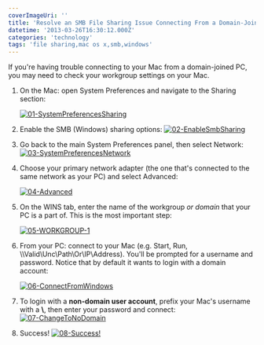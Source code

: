 ```yaml
---
coverImageUri: ''
title: 'Resolve an SMB File Sharing Issue Connecting From a Domain-Joined PC'
datetime: '2013-03-26T16:30:12.000Z'
categories: 'technology'
tags: 'file sharing,mac os x,smb,windows'
---
```


If you're having trouble connecting to your Mac from a domain-joined PC, you may
need to check your workgroup settings on your Mac.

1. On the Mac: open System Preferences and navigate to the Sharing section:

   [![01-SystemPreferencesSharing](http://assets.brandonmartinez.com/brandonmartinez/2013/03/01-SystemPreferencesSharing-575x485.png)](http://assets.brandonmartinez.com/brandonmartinez/2013/03/01-SystemPreferencesSharing.png)

2. Enable the SMB (Windows) sharing options:
   [![02-EnableSmbSharing](http://assets.brandonmartinez.com/brandonmartinez/2013/03/02-EnableSmbSharing-575x472.png)](http://assets.brandonmartinez.com/brandonmartinez/2013/03/02-EnableSmbSharing.png)
3. Go back to the main System Preferences panel, then select Network:
   [![03-SystemPreferencesNetwork](http://assets.brandonmartinez.com/brandonmartinez/2013/03/03-SystemPreferencesNetwork-575x486.png)](http://assets.brandonmartinez.com/brandonmartinez/2013/03/03-SystemPreferencesNetwork.png)
4. Choose your primary network adapter (the one that's connected to the same
   network as your PC) and select Advanced:

   [![04-Advanced](http://assets.brandonmartinez.com/brandonmartinez/2013/03/04-Advanced-575x498.png)](http://assets.brandonmartinez.com/brandonmartinez/2013/03/04-Advanced.png)

5. On the WINS tab, enter the name of the workgroup _or domain_ that your PC is
   a part of. This is the most important step:

   [![05-WORKGROUP-1](http://assets.brandonmartinez.com/brandonmartinez/2013/03/05-WORKGROUP-1-575x501.png)](http://assets.brandonmartinez.com/brandonmartinez/2013/03/05-WORKGROUP-1.png)

6. From your PC: connect to your Mac (e.g. Start, Run,
   \\\\Valid\\Unc\\Path\\Or\\IP\\Address). You'll be prompted for a username and
   password. Notice that by default it wants to login with a domain account:

   [![06-ConnectFromWindows](http://assets.brandonmartinez.com/brandonmartinez/2013/03/06-ConnectFromWindows.png)](http://assets.brandonmartinez.com/brandonmartinez/2013/03/06-ConnectFromWindows.png)

7. To login with a **non-domain user account**, prefix your Mac's username with
   a **\\**, then enter your password and connect:
   [![07-ChangeToNoDomain](http://assets.brandonmartinez.com/brandonmartinez/2013/03/07-ChangeToNoDomain.png)](http://assets.brandonmartinez.com/brandonmartinez/2013/03/07-ChangeToNoDomain.png)
8. Success!
   [![08-Success!](http://assets.brandonmartinez.com/brandonmartinez/2013/03/08-Success-575x270.png)](http://assets.brandonmartinez.com/brandonmartinez/2013/03/08-Success.png)
